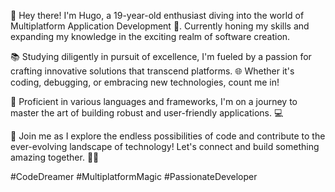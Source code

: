 👋 Hey there! I'm Hugo, a 19-year-old enthusiast diving into the world of Multiplatform Application Development 🚀. Currently honing my skills and expanding my knowledge in the exciting realm of software creation.

📚 Studying diligently in pursuit of excellence, I'm fueled by a passion for crafting innovative solutions that transcend platforms. 🌐 Whether it's coding, debugging, or embracing new technologies, count me in!

🔧 Proficient in various languages and frameworks, I'm on a journey to master the art of building robust and user-friendly applications. 💻

🌟 Join me as I explore the endless possibilities of code and contribute to the ever-evolving landscape of technology! Let's connect and build something amazing together. 🚀✨

#CodeDreamer #MultiplatformMagic #PassionateDeveloper
